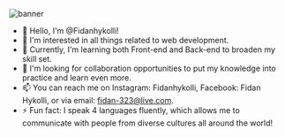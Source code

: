 ![banner](https://github.com/Fidanhykolli/Fidanhykolli/assets/145963976/50eff7ff-a27d-4373-be39-aab8a45dd924)
- 👋 Hello, I'm @Fidanhykolli!
- 👀 I'm interested in all things related to web development.
- 🌱 Currently, I'm learning both Front-end and Back-end to broaden my skill set.
- 💞️ I'm looking for collaboration opportunities to put my knowledge into practice and learn even more.
- 📫 You can reach me on Instagram: Fidanhykolli, Facebook: Fidan Hykolli, or via email: fidan-323@live.com.
- ⚡ Fun fact: I speak 4 languages fluently, which allows me to communicate with people from diverse cultures all around the world!

<!---
Fidanhykolli/Fidanhykolli is a ✨ special ✨ repository because its `README.md` (this file) appears on your GitHub profile.
You can click the Preview link to take a look at your changes.
--->
